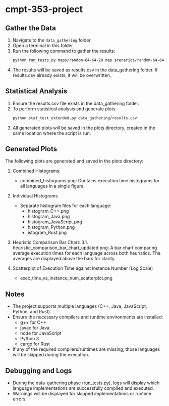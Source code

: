 # cmpt-353-project

## Gather the Data
1. Navigate to the `data_gathering` folder.
2. Open a terminal in this folder.
3. Run the following command to gather the results:
   ```bash
   python run_tests.py maps/random-64-64-20.map scenarios/random-64-64-20-random-1.scen --output results.csv
4. The results will be saved as results.csv in the data_gathering folder. If results.csv already exists, it will be overwritten.

## Statistical Analysis
1. Ensure the results.csv file exists in the data_gathering folder.
2. To perform statistical analysis and generate plots:
   ```bash
   python stat_test_extended.py data_gathering/results.csv
3. All generated plots will be saved in the plots directory, created in the same location where the script is run.

## Generated Plots
The following plots are generated and saved in the plots directory:
1. Combined Histograms:
   - combined_histograms.png: Contains execution time histograms for all languages in a single figure.
2. Individual Histograms
   - Separate histogram files for each language:
     - histogram_C++.png
     - histogram_Java.png
     - histogram_JavaScript.png
     - histogram_Python.png
     - istogram_Rust.png
        
3. Heuristic Comparison Bar Chart:
    3.1. heuristic_comparison_bar_chart_updated.png: A bar chart comparing average execution times for each language across both heuristics. The averages are displayed above the bars for clarity.

4. Scatterplot of Execution Time against Instance Number (Log Scale)
      - exec_time_vs_instance_num_scatterplot.png

## Notes
- The project supports multiple languages (C++, Java, JavaScript, Python, and Rust).
- Ensure the necessary compilers and runtime environments are installed:
  - g++ for C++
  - javac for Java
  - node for JavaScript
  - Python 3
  - cargo for Rust
- If any of the required compilers/runtimes are missing, those languages will be skipped during the execution.

## Debugging and Logs
- During the data-gathering phase (run_tests.py), logs will display which language implementations are successfully compiled and executed.
- Warnings will be displayed for skipped implementations or runtime errors.
